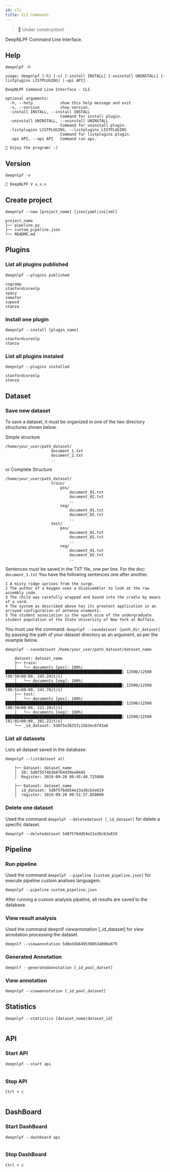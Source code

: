 ```yaml
---
id: cli
title: CLI Commands
---
```


> 🚧 Under construction!

DeepNLPF Command Line Interface.

## Help
<!--DOCUSAURUS_CODE_TABS-->
<!--Shell-->
```shell
deepnlpf -h
```
<!--Output-->
```shell
usage: deepnlpf [-h] [-v] [-install INSTALL] [-uninstall UNINSTALL] [-listplugins LISTPLUGINS] [-api API]

DeepNLPF Command Line Interface - CLI

optional arguments:
  -h, --help            show this help message and exit
  -v, --version         show version.
  -install INSTALL, --install INSTALL
                        Command for install plugin.
  -uninstall UNINSTALL, --uninstall UNINSTALL
                        Command for uninstall plugin.
  -listplugins LISTPLUGINS, --listplugins LISTPLUGINS
                        Command for listplugins plugin.
  -api API, --api API   Command run api.

🐙 Enjoy the program! :)
```
<!--END_DOCUSAURUS_CODE_TABS-->



## Version
<!--DOCUSAURUS_CODE_TABS-->
<!--Shell-->
```shell
deepnlpf -v
```
<!--Output-->
```shell
🐙 DeepNLPF V x.x.x
```
<!--END_DOCUSAURUS_CODE_TABS-->



## Create project
<!--DOCUSAURUS_CODE_TABS-->
<!--Shell-->
```shell
deepnlpf --new [project_name] [json|yaml|ini|xml]
```
<!--Output-->
```shell
project_name
├── pipeline.py
├── custom_pipeline.json
└── README.md
```
<!--END_DOCUSAURUS_CODE_TABS-->



## Plugins

### List all plugins published
<!--DOCUSAURUS_CODE_TABS-->
<!--Shell-->
```shell
deepnlpf --plugins published
```
<!--Output-->
```shell
cogcomp
stanfordcorenlp
spacy
semafor
supwsd
stanza
```
<!--END_DOCUSAURUS_CODE_TABS-->

### Install one plugin
<!--DOCUSAURUS_CODE_TABS-->
<!--Shell-->
```shell
deepnlpf --install [plugin_name]
```
<!--Output-->
```shell
stanfordcorenlp
stanza
```
<!--END_DOCUSAURUS_CODE_TABS-->

### List all plugins instaled
<!--DOCUSAURUS_CODE_TABS-->
<!--Shell-->
```shell
deepnlpf --plugins installed
```
<!--Output-->
```shell
stanfordcorenlp
stanza
```
<!--END_DOCUSAURUS_CODE_TABS-->

## Dataset

### Save new dataset
To save a dataset, it must be organized in one of the two directory structures shown below.

Simple structure

    /home/your_user/path_dataset/
                        document_1.txt
                        document_2.txt
                        ..

or Complete Structure

    /home/your_user/path_dataset/
                        train/
                            pos/
                                document_01.txt
                                document_02.txt
                                ..
                            neg/
                                document_01.txt
                                document_02.txt
                                ..
                        test/
                            pos/
                                document_01.txt
                                document_02.txt
                                ..
                            neg/
                                document_01.txt
                                document_02.txt
                                ..

Sentences must be saved in the TXT file, one per line.
For the doc: ```document_1.txt``` You have the following sentences one after another.

    1 A misty ridge uprises from the surge.
    2 The author of a keygen uses a disassembler to look at the raw assembly code.
    3 The child was carefully wrapped and bound into the cradle by means of a cord.
    4 The system as described above has its greatest application in an arrayed configuration of antenna elements.
    5 The student association is the vpath_oice of the undergraduate student population of the State University of New York at Buffalo.


You must use the command: ```deepnlpf --savedataset [path_dir_dataset]``` by passing the path of your dataset directory as an argument, as per the example below.
<!--DOCUSAURUS_CODE_TABS-->
<!--Shell-->
```shell
deepnlpf --savedataset /home/your_user/path_dataset/dataset_name
```
<!--Output-->
```shell
    dataset: dataset_name
    ├── train:
    │   └── documents [pos]: 100%|███████████████████████████████████████████████████| 12500/12500 [00:50<00:00, 245.24it/s]
    │   └── documents [neg]: 100%|███████████████████████████████████████████████████| 12500/12500 [00:51<00:00, 241.78it/s]
    ├── test:
    │   └── documents [pos]: 100%|███████████████████████████████████████████████████| 12500/12500 [00:59<00:00, 211.20it/s]
    │   └── documents [neg]: 100%|███████████████████████████████████████████████████| 12500/12500 [01:01<00:00, 202.22it/s]
    └── _id_dataset: 5d8f5e3825fc15b3ec6f43a6
```
<!--END_DOCUSAURUS_CODE_TABS-->

### List all datasets
Lists all dataset saved in the database.
<!--DOCUSAURUS_CODE_TABS-->
<!--Shell-->
```shell
deepnlpf --listdataset all
```
<!--Output-->
```shell
    ├── Dataset: dataset_name
    │  ID: 5d8f55f4b3b87b4d30ee0445
    │  Register: 2019-09-28 09:45:40.725000

    ├── Dataset: dataset_name
    │  id_dataset: 5d8f576dd54e23a38cb3e819
    │  register: 2019-09-28 09:51:57.850000
```
<!--END_DOCUSAURUS_CODE_TABS-->

### Delete one dataset
Used the command ```deepnlpf --deletedataset [_id_dataset]``` for delete a specific dataset.
<!--DOCUSAURUS_CODE_TABS-->
<!--Shell-->
```shell
deepnlpf --deletedataset 5d8f576dd54e23a38cb3e819 
```
<!--END_DOCUSAURUS_CODE_TABS-->

## Pipeline

### Run pipeline
Used the command ```deepnlpf --pipeline [custom_pipeline.json]``` for execute pipeline custom analises languagem.
<!--DOCUSAURUS_CODE_TABS-->
<!--Shell-->
```shell
deepnlpf --pipeline custom_pipeline.json
```
<!--END_DOCUSAURUS_CODE_TABS-->

After running a custom analysis pipeline, all results are saved to the database.

### View result analysis

Used the command deepnlf viewannotation [_id_dataset] for view annotation processing the dataset.
<!--DOCUSAURUS_CODE_TABS-->
<!--Shell-->
```shell
deepnlf --viewannotation 5d8ed3b6495308534096e879
```
<!--END_DOCUSAURUS_CODE_TABS-->

### Generated Annotation
<!--DOCUSAURUS_CODE_TABS-->
<!--Shell-->
```shell
deepnlf --generatedannotation [_id_pool_datset]
```
<!--END_DOCUSAURUS_CODE_TABS-->

### View annotation
<!--DOCUSAURUS_CODE_TABS-->
<!--Shell-->
```shell
deepnlpf --viewannotation [_id_pool_dataset]
```
<!--END_DOCUSAURUS_CODE_TABS-->



## Statistics
<!--DOCUSAURUS_CODE_TABS-->
<!--Shell-->
```shell
deepnlpf --statistics [dataset_name|dataset_id]
```
<!--Output-->
```shell
```
<!--END_DOCUSAURUS_CODE_TABS-->



## API
### Start API
<!--DOCUSAURUS_CODE_TABS-->
<!--Shell-->
```shell
deepnlpf --start api
```
<!--Output-->
```shell
```
<!--END_DOCUSAURUS_CODE_TABS-->

### Stop API
<!--DOCUSAURUS_CODE_TABS-->
<!--Shell-->
```shell
Ctrl + c
```
<!--Output-->
```shell
```
<!--END_DOCUSAURUS_CODE_TABS-->



## DashBoard
### Start DashBoard
<!--DOCUSAURUS_CODE_TABS-->
<!--Shell-->
```shell
deepnlpf --dashboard api
```
<!--Output-->
```shell
```
<!--END_DOCUSAURUS_CODE_TABS-->

### Stop DashBoard
<!--DOCUSAURUS_CODE_TABS-->
<!--Shell-->
```shell
Ctrl + c
```
<!--Output-->
```shell
```
<!--END_DOCUSAURUS_CODE_TABS-->